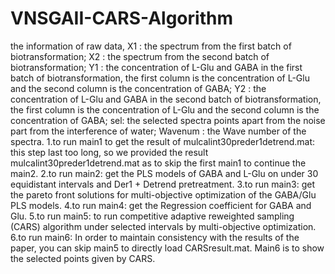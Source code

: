 # VNSGAII-CARS-Algorithm
the information of raw data,
X1 : the spectrum from the first batch of biotransformation;
X2 : the spectrum from the second batch of biotransformation;
Y1 : the concentration of L-Glu and GABA in the first batch of biotransformation, the first column is the concentration of L-Glu and the second column is the concentration of GABA;
Y2 : the concentration of L-Glu and GABA in the second batch of biotransformation, the first column is the concentration of L-Glu and the second column is the concentration of GABA;
sel: the selected spectra points apart from the noise part from the interference of water; 
Wavenum : the Wave number of the spectra.
1.to run main1 to get the result of mulcalint30preder1detrend.mat:
this step last too long, so we provided the result mulcalint30preder1detrend.mat as to skip the first main1 to continue the main2.
2.to run main2:
get the PLS models of GABA and L-Glu on under 30 equidistant intervals and Der1 + Detrend pretreatment.
3.to run main3:
get the  pareto front solutions for multi-objective optimization of the GABA/Glu PLS models.
4.to run main4:
get the Regression coefficient for GABA and Glu.
5.to run main5:
to run competitive adaptive reweighted sampling (CARS) algorithm under selected intervals by multi-objective optimization.
6.to run main6:
In order to maintain consistency with the results of the paper, you can skip main5 to directly load CARSresult.mat.
Main6 is to show the selected points given by CARS.

